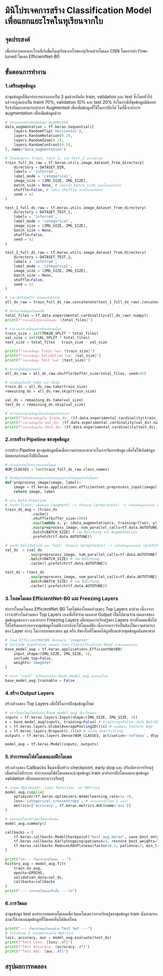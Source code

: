 # มินิโปรเจคการสร้าง Classification Model เพื่อแยกแยะโรคในทุเรียนจากใบ
## จุดประสงค์
เพื่อทำการแยกแยะโรคที่เกิดขึ้นในทุเรียนจากใบของทุเรียนด้วยโมเดล CNN โดยการทำ Fine-tuned โมเดล EfficientNet-B0 
## ขั้นตอนการทำงาน
### 1.เตรียมชุดข้อมูล
นำชุดข้อมูลที่มีมาทำการแบ่งออกเป็น 3 ชุดด้วยกันคือ train, validation และ test ซึ่งโดยทั่วไปแล้วจะถูกแบ่งเป็น traint 70%, validation 10% และ test 20% ถ้าในกรณีที่ชุดข้อมูลมีน้อยหรือจำกัดมากสามารถทำการ Augmented เพื่อเพิ่มข้อมูลที่ใช้ในการฝึกได้ ในที่นี้จะทำการ augmentation เพื่อเพิ่มข้อมูลด้วย
```python
# สร้างเลเยอร์สำหรับเพิ่มข้อมูล augmented
data_augmentation = tf.keras.Sequential([
    layers.RandomFlip('horizontal'),
    layers.RandomRotation(0.2),
    layers.RandomZoom(0.2),
    layers.RandomContrast(0.1),
], name="data_augmentation")

# โหลดข้อมูลจาก train, test_1, และ test_2 แยกกันก่อน
train_full_ds_raw = tf.keras.utils.image_dataset_from_directory(
    directory = DATASET_DIR,
    labels = 'inferred',
    label_mode = 'categorical',
    image_size = (IMG_SIZE, IMG_SIZE),
    batch_size = None, # ไม่ต้องใส่ batch_size ตอนโหลดครั้งแรก
    shuffle=False, # ไม่ต้อง shuffle ตอนโหลดครั้งแรก
    seed = 42
)

test_1_full_ds_raw = tf.keras.utils.image_dataset_from_directory(
    directory = DATASET_TEST_1,
    labels = 'inferred',
    label_mode = 'categorical',
    image_size = (IMG_SIZE, IMG_SIZE),
    batch_size = None,
    shuffle=False,
    seed = 42
)

test_2_full_ds_raw = tf.keras.utils.image_dataset_from_directory(
    directory = DATASET_TEST_2,
    labels = 'inferred',
    label_mode = 'categorical',
    image_size = (IMG_SIZE, IMG_SIZE),
    batch_size = None,
    shuffle=False,
    seed = 42
)

# รวม Datasets ทั้งหมดเข้าด้วยกัน
all_ds_raw = train_full_ds_raw.concatenate(test_1_full_ds_raw).concatenate(test_2_full_ds_raw)

# นับจำนวนข้อมูลทั้งหมดที่มี
total_files = tf.data.experimental.cardinality(all_ds_raw).numpy()
print(f"จำนวนไฟล์รูปภาพทั้งหมด: {total_files}")

# คำนวณจำนวนข้อมูลสำหรับแต่ละชุดใหม่
train_size = int(TRAIN_SPLIT * total_files)
val_size = int(VAL_SPLIT * total_files)
test_size = total_files - train_size - val_size

print(f"จำนวนข้อมูล Train ใหม่: {train_size}")
print(f"จำนวนข้อมูล Validation ใหม่: {val_size}")
print(f"จำนวนข้อมูล Test ใหม่: {test_size}")

# ทำการสุ่มข้อมูลก่อนแบ่ง
all_ds_raw = all_ds_raw.shuffle(buffer_size=total_files, seed=42)

# แบ่งข้อมูลโดยใช้ take และ skip
train_ds = all_ds_raw.take(train_size)
remaining_ds = all_ds_raw.skip(train_size)

val_ds = remaining_ds.take(val_size)
test_ds = remaining_ds.skip(val_size) 

# ตรวจสอบจำนวนข้อมูลในแต่ละชุดหลังจากแบ่ง
print(f"\nจำนวนข้อมูลใน train_ds: {tf.data.experimental.cardinality(train_ds).numpy()}")
print(f"จำนวนข้อมูลใน val_ds: {tf.data.experimental.cardinality(val_ds).numpy()}")
print(f"จำนวนข้อมูลใน test_ds: {tf.data.experimental.cardinality(test_ds).numpy()}")
```
### 2.การสร้าง Pipeline ของชุดข้อมูล
การสร้าง Pipeline ของชุดข้อมูลนั้นเพื่อความง่ายและสะดวกในการจัดการข้อมูล เพื่อไม่ใช้เกิดข้อมูลผิดพลาดก่อนนำไปฝึกโมเดล
```python
# สร้างตัวแปรเก็บจำนวนคลาสทั้งหมด
NUM_CLASSES = len(train_full_ds_raw.class_names)

# ฟังก์ชันสำหรับปรับขนาดและประมวลผลรูปภาพให้พร้อมสำหรับโมเดล
def preprocess_image(image, label):
    image = tf.keras.applications.efficientnet.preprocess_input(image) # ฟังก์ชันเฉพาะของ EfficientNet
    return image, label

# สร้าง Data Pipeline
# สำหรับ Train: เพิ่มข้อมูล (augment) -> ปรับขนาด (preprocess) -> เตรียมข้อมูลล่วงหน้า (prefetch) -> Batch
train_ds_aug = (train_ds
            .cache()
            .shuffle(buffer_size=1000)
            .map(lambda x, y: (data_augmentation(x, training=True), y), num_parallel_calls=tf.data.AUTOTUNE)
            .map(preprocess_image, num_parallel_calls=tf.data.AUTOTUNE)
            .batch(BATCH_SIZE) # เพิ่ม Batching หลัง Augmentation
            .prefetch(tf.data.AUTOTUNE))

# สำหรับ Validation และ Test: ปรับขนาด (preprocess) -> เตรียมข้อมูลล่วงหน้า (prefetch) -> Batch
val_ds  = (val_ds
           .map(preprocess_image, num_parallel_calls=tf.data.AUTOTUNE)
           .batch(BATCH_SIZE) # เพิ่ม Batching
           .cache().prefetch(tf.data.AUTOTUNE))

test_ds = (test_ds
           .map(preprocess_image, num_parallel_calls=tf.data.AUTOTUNE)
           .batch(BATCH_SIZE) # เพิ่ม Batching
           .cache().prefetch(tf.data.AUTOTUNE))
```
### 3.โหลดโมเดล EfficientNet-B0 และ Freezing Layers
ทำการโหลดโมเดล EfficientNet-B0 โดยไม่ต้องโหลดส่วนของ Top Layers มาด้วย เนื่องจากเราจะสร้างในส่วนของ Top Layers เองเพื่อให้จำนวนคลาส Output เป็นไปตามจำนวนคลาสของชุดข้อมูลของเรา และทำการ Freezing Layers เพื่อหยุดการเรียนรู้ของ Layers ล่างทั้งหมดเพื่อไม่ให้ได้รับผลกระทบจากชุดข้อมูลใหม่ที่เรากำลังจะให้โมเดลฝึก เนื่องจากเราจำเป็นต้องใช้ความสามารถของ Layer ล่างๆ ในการแยกแยะขอบ มุม หรือ สีของใบที่โมเดลได้ถูกฝึกมาด้วยชุดข้อมูลอันมหาศาล
```python
# โหลด EfficientNetB0 ที่เทรนด้วย 'imagenet'
# include_top=False หมายถึง ไม่เอา Classification Head ส่วนบนสุดมาด้วย
base_model_aug = tf.keras.applications.EfficientNetB0(
    input_shape=(IMG_SIZE, IMG_SIZE, 3),
    include_top=False,
    weights='imagenet'
)

# ทำการ "แช่แข็ง" ไม่ให้เลเยอร์ของ base_model_aug ถูกเทรนใหม่
base_model_aug.trainable = False
```
### 4.สร้าง Output Layers
สร้างส่วนของ Top Layers เพื่อใช้ในการฝึกชุดข้อมูลใหม่
```python
# สร้างโมเดลใหม่โดยเริ่มจาก base_model_aug ที่เราโหลดมา
inputs = tf.keras.layers.Input(shape=(IMG_SIZE, IMG_SIZE, 3))
x = base_model_aug(inputs, training=False) # training=False เพื่อให้ BatchNormalization ทำงานใน inference mode
x = tf.keras.layers.GlobalAveragePooling2D()(x) # ลดมิติของ feature map
x = tf.keras.layers.Dropout(0.2)(x) # ป้องกัน Overfitting
outputs = tf.keras.layers.Dense(NUM_CLASSES, activation='softmax', dtype='float32')(x)

model_aug = tf.keras.Model(inputs, outputs)
```
### 5.ทำการคอมไฟล์โมเดลและฝึกโมเดล
สร้างส่วนของ Callbacks ขึ้นมาเพื่อสร้าง checkpoint, early stop และ ปรับอัตราการเรียนรู้เมื่อผ่านไปสักระยะ ทำการคอมไฟล์โมเดลและนำชุดข้อมูล train มาทำการฝึกโมเดลและชุดข้อมูล validation เพื่อทดสอบระหว่างเรียนรู้
```python
# กำหนด Optimizer, Loss Function, และ Metrics
model_aug.compile(
    optimizer=tf.keras.optimizers.Adam(learning_rate=1e-3),
    loss='categorical_crossentropy', # เหมาะสำหรับโจทย์ 2 คลาส
    metrics=['accuracy', tf.keras.metrics.AUC(name='auc')]
)

# แสดงสรุปโครงสร้างของโมเดลทั้งหมด
model_aug.summary()

callbacks = [
    tf.keras.callbacks.ModelCheckpoint("best_aug.keras", save_best_only=True, monitor="val_loss"),
    tf.keras.callbacks.EarlyStopping(patience=3, restore_best_weights=True, monitor="val_loss"),
    tf.keras.callbacks.ReduceLROnPlateau(factor=0.5, patience=2, min_lr=1e-7, monitor="val_loss"),
]

print("\n--- เริ่มการเทรนโมเดล ---")
history_aug = model_aug.fit(
    train_ds_aug,
    epochs=EPOCHS,
    validation_data=val_ds,
    callbacks=callbacks
)
print("--- การเทรนโมเดลเสร็จสิ้น ---\n")
```
### 6.การวัดผล
นำชุดข้อมูล test มาทำการทดสอบโมเดลเพื่อวัดผลโมเดลว่าการเรียนรู้ของชุดข้อมูล train นั้นสามารถนำมาใช้งานบนชุดข้อมูลที่ไม่เคยเห็นได้ดีแค่ไหน
```python
print("--- เริ่มการวัดผลโมเดลด้วย Test Set ---")
# รับค่าทั้งหมด 3 ค่าตามที่กำหนดใน metrics
loss, accuracy, auc = model_aug.evaluate(test_ds)
print(f"Test Loss: {loss:.4f}")
print(f"Test Accuracy: {accuracy:.4f}")
print(f"Test AUC: {auc:.4f}")
```
## สรุปผลการทดลอง
